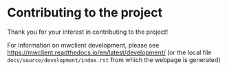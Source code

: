 # Contributing to the project

Thank you for your interest in contributing to the project!

For information on mwclient development, please see
https://mwclient.readthedocs.io/en/latest/development/
(or the local file `docs/source/development/index.rst` from which the webpage is generated)
